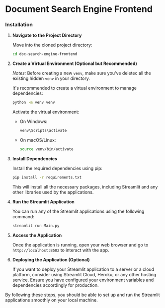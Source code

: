 # Document Search Engine Frontend

### Installation
   
1. **Navigate to the Project Directory**
   
   Move into the cloned project directory:
   ```bash
   cd doc-search-engine-frontend
   ```

2. **Create a Virtual Environment (Optional but Recommended)**
   
   _Notes:_ Before creating a new `venv`, make sure you've deletec all the existing hidden `venv` in your directory.

   It's recommended to create a virtual environment to manage dependencies:
   ```bash
   python -m venv venv
   ```
   Activate the virtual environment:
   - On Windows:
     ```bash
     venv\Scripts\activate
     ```
   - On macOS/Linux:
     ```bash
     source venv/bin/activate
     ```

3. **Install Dependencies**

   Install the required dependencies using pip:
   ```bash
   pip install -r requirements.txt
   ```
   This will install all the necessary packages, including Streamlit and any other libraries used by the applications.

4. **Run the Streamlit Application**

   You can run any of the Streamlit applications using the following command:
   ```bash
   streamlit run Main.py
   ```

5. **Access the Application**

   Once the application is running, open your web browser and go to `http://localhost:8502` to interact with the app.

6. **Deploying the Application (Optional)**

   If you want to deploy your Streamlit application to a server or a cloud platform, consider using Streamlit Cloud, Heroku, or any other hosting service. Ensure you have configured your environment variables and dependencies accordingly for production.

By following these steps, you should be able to set up and run the Streamlit applications smoothly on your local machine.